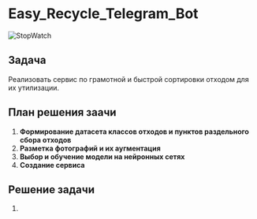 # Easy_Recycle_Telegram_Bot

![StopWatch](https://github.com/RyzhkovIlya/All_materials/blob/main/video_2021-10-25_11-21-03%20(4).gif)

## Задача

Реализовать сервис по грамотной и быстрой сортировки отходом для их утилизации.

## План решения заачи

1) **Формирование датасета классов отходов и пунктов раздельного сбора отходов**
2) **Разметка фотографий и их аугментация**
3) **Выбор и обучение модели на нейронных сетях**
4) **Создание сервиса**

## Решение задачи

1) 
